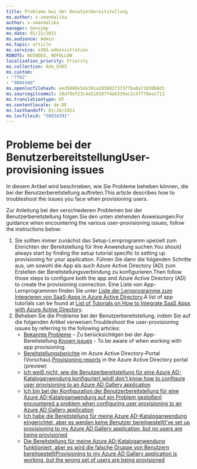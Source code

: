 ```yaml
---
title: Probleme bei der Benutzerbereitstellung
ms.author: v-smandalika
author: v-smandalika
manager: dansimp
ms.date: 01/22/2021
ms.audience: Admin
ms.topic: article
ms.service: o365-administration
ROBOTS: NOINDEX, NOFOLLOW
localization_priority: Priority
ms.collection: Adm_O365
ms.custom:
- "7762"
- "9004348"
ms.openlocfilehash: eed5886e5de391a203882f373f7ba8a71830b0d1
ms.sourcegitcommit: 28a79ef23c4a510397f4a8339ac2c5ff70eec713
ms.translationtype: HT
ms.contentlocale: de-DE
ms.lasthandoff: 01/28/2021
ms.locfileid: "50034391"
---
```

# <a name="user-provisioning-issues"></a><span data-ttu-id="5cc69-102">Probleme bei der Benutzerbereitstellung</span><span class="sxs-lookup"><span data-stu-id="5cc69-102">User-provisioning issues</span></span>

<span data-ttu-id="5cc69-103">In diesem Artikel wird beschrieben, wie Sie Probleme beheben können, die bei der Benutzerbereitstellung auftreten.</span><span class="sxs-lookup"><span data-stu-id="5cc69-103">This article describes how to troubleshoot the issues you face when provisioning users.</span></span>

<span data-ttu-id="5cc69-104">Zur Anleitung bei den verschiedenen Problemen bei der Benutzerbereitstellung folgen Sie den unten stehenden Anweisungen:</span><span class="sxs-lookup"><span data-stu-id="5cc69-104">For guidance when encountering the various user-provisioning issues, follow the instructions below:</span></span>

1. <span data-ttu-id="5cc69-105">Sie sollten immer zunächst das Setup-Lernprogramm speziell zum Einrichten der Bereitstellung für Ihre Anwendung suchen.</span><span class="sxs-lookup"><span data-stu-id="5cc69-105">You should always start by finding the setup tutorial specific to setting up provisioning for your application.</span></span> <span data-ttu-id="5cc69-106">Führen Sie dann die folgenden Schritte aus, um sowohl die App als auch Azure Active Directory (AD) zum Erstellen der Bereitstellungsverbindung zu konfigurieren.</span><span class="sxs-lookup"><span data-stu-id="5cc69-106">Then follow those steps to configure both the app and Azure Active Directory (AD) to create the provisioning connection.</span></span> <span data-ttu-id="5cc69-107">Eine Liste von App-Lernprogrammen finden Sie unter [Liste der Lernprogramme zum Integrieren von SaaS-Apps in Azure Active Directory](https://docs.microsoft.com/azure/active-directory/saas-apps/tutorial-list).</span><span class="sxs-lookup"><span data-stu-id="5cc69-107">A list of app tutorials can be found at [List of Tutorials on How to Integrate SaaS Apps with Azure Active Directory](https://docs.microsoft.com/azure/active-directory/saas-apps/tutorial-list).</span></span>
2. <span data-ttu-id="5cc69-108">Beheben Sie die Probleme bei der Benutzerbereitstellung, indem Sie auf die folgenden Artikel verweisen:</span><span class="sxs-lookup"><span data-stu-id="5cc69-108">Troubleshoot the user-provisioning issues by referring to the following articles:</span></span>
    - <span data-ttu-id="5cc69-109">[Bekannte Probleme](https://docs.microsoft.com/azure/active-directory/app-provisioning/known-issues) – Zu berücksichtigen bei der App-Bereitstellung.</span><span class="sxs-lookup"><span data-stu-id="5cc69-109">[Known issues](https://docs.microsoft.com/azure/active-directory/app-provisioning/known-issues) - To be aware of when working with app provisioning.</span></span>
    - <span data-ttu-id="5cc69-110">[Bereitstellungsberichte](https://docs.microsoft.com/azure/active-directory/reports-monitoring/concept-provisioning-logs) im Azure Active Directory-Portal (Vorschau).</span><span class="sxs-lookup"><span data-stu-id="5cc69-110">[Provisioning reports](https://docs.microsoft.com/azure/active-directory/reports-monitoring/concept-provisioning-logs) in the Azure Active Directory portal (preview)</span></span>
    - [<span data-ttu-id="5cc69-111">Ich weiß nicht, wie die Benutzerbereitstellung für eine Azure AD-Kataloganwendung konfiguriert wird</span><span class="sxs-lookup"><span data-stu-id="5cc69-111">I don't know how to configure user provisioning to an Azure AD Gallery application</span></span>](https://docs.microsoft.com/azure/active-directory/app-provisioning/configure-automatic-user-provisioning-portal) 
    - [<span data-ttu-id="5cc69-112">Ich bin bei der Konfiguration der Benutzerbereitstellung für eine Azure AD-Kataloganwendung auf ein Problem gestoßen</span><span class="sxs-lookup"><span data-stu-id="5cc69-112">I encountered a problem when configuring user provisioning to an Azure AD Gallery application</span></span>](https://docs.microsoft.com/azure/active-directory/app-provisioning/application-provisioning-config-problem) 
    - [<span data-ttu-id="5cc69-113">Ich habe die Bereitstellung für meine Azure AD-Kataloganwendung eingerichtet, aber es werden keine Benutzer bereitgestellt</span><span class="sxs-lookup"><span data-stu-id="5cc69-113">I've set up provisioning to my Azure AD Gallery application, but no users are being provisioned</span></span>](https://docs.microsoft.com/azure/active-directory/app-provisioning/application-provisioning-config-problem-no-users-provisioned) 
    - [<span data-ttu-id="5cc69-114">Die Bereitstellung für meine Azure AD-Kataloganwendung funktioniert, aber es wird die falsche Gruppe von Benutzern bereitgestellt</span><span class="sxs-lookup"><span data-stu-id="5cc69-114">Provisioning to my Azure AD Gallery application is working, but the wrong set of users are being provisioned</span></span>](https://docs.microsoft.com/azure/active-directory/manage-apps/add-application-portal-assign-users)





